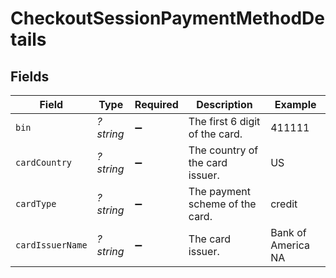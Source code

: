 # CheckoutSessionPaymentMethodDetails


## Fields

| Field                           | Type                            | Required                        | Description                     | Example                         |
| ------------------------------- | ------------------------------- | ------------------------------- | ------------------------------- | ------------------------------- |
| `bin`                           | *?string*                       | :heavy_minus_sign:              | The first 6 digit of the card.  | 411111                          |
| `cardCountry`                   | *?string*                       | :heavy_minus_sign:              | The country of the card issuer. | US                              |
| `cardType`                      | *?string*                       | :heavy_minus_sign:              | The payment scheme of the card. | credit                          |
| `cardIssuerName`                | *?string*                       | :heavy_minus_sign:              | The card issuer.                | Bank of America NA              |